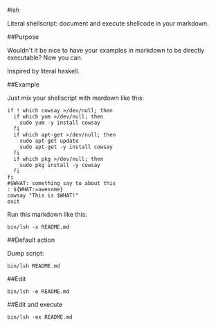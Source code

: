 #lsh

Literal shellscript: document and execute shellcode in your markdown.

##Purpose

Wouldn't it be nice to have your examples in markdown to be directly
executable? Now you can.

Inspired by literal haskell.

##Example

Just mix your shellscript with mardown like this:

    if ! which cowsay >/dev/null; then
      if which yum >/dev/null; then
        sudo yum -y install cowsay
      fi
      if which apt-get >/dev/null; then
        sudo apt-get update
        sudo apt-get -y install cowsay
      fi
      if which pkg >/dev/null; then
        sudo pkg install -y cowsay
      fi
    fi
    #$WHAT: something say to about this
    : ${WHAT:=awesome}
    cowsay "This is $WHAT!"
    exit

Run this markdown like this:

    bin/lsh -x README.md

##Default action

Dump script:

    bin/lsh README.md

##Edit

    bin/lsh -e README.md

##Edit and execute

    bin/lsh -ex README.md
